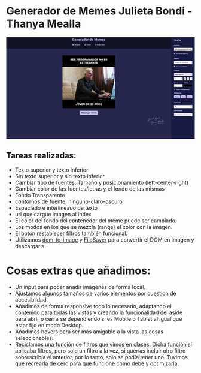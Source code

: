 # Generador de Memes Julieta Bondi - Thanya Mealla
![Mi portfolio](img/meme.png)
## Tareas realizadas:
* Texto superior y texto inferior
* Sin texto superior y sin texto inferior 
* Cambiar tipo de fuentes, Tamaño y posicionamiento (left-center-right)
* Cambiar color de las fuentes/letras y el fondo de las mismas
* Fondo Transparente 
* contornos de fuente; ninguno-claro-oscuro
* Espaciado e interlineado de texto
* url que cargue imagen al index 
* El color del fondo del contenedor del meme puede ser cambiado.
* Los modos en los que se mezcla (range) el color con la imagen.
* El botón restablecer filtros también funcional.
* Utilizamos [dom-to-image](https://github.com/tsayen/dom-to-image) y [FileSaver](https://github.com/eligrey/FileSaver.js/) para convertir el DOM en imagen y descargarla.

# Cosas extras que añadimos:
* Un input para poder añadir imágenes de forma local.
* Ajustamos algunos tamaños de varios elementos por cuestion de accesibiidad.
* Añadimos de forma responsive todo lo necesario, adaptando el contenido para todas las vistas y creando la funcionalidad del aside para abrir o cerrarse dependiendo si es Mobile o Tablet al igual que estar fijo en modo Desktop.
* Añadimos hovers para ser más amigable a la vista las cosas seleccionables.
* Reciclamos una función de filtros que vimos en clases. Dicha función sí aplicaba filtros, pero solo un filtro a la vez, si querías incluir otro filtro sobrescribía el anterior, por lo tanto, solo se podía tener uno. Tuvimos que recrearla de cero para que funcione como debe y optimizarla.